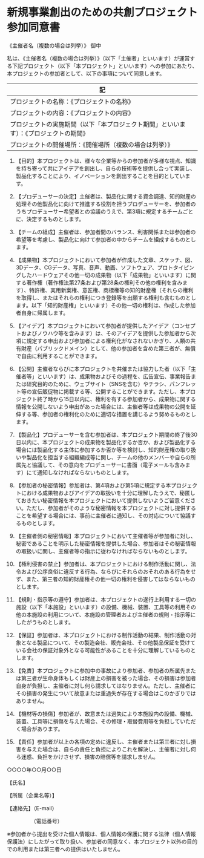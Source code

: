 # 新規事業創出のための共創プロジェクト参加同意書

《主催者名（複数の場合は列挙）》 御中

私は、《主催者名（複数の場合は列挙）》（以下「主催者」といいます）が運営する下記プロジェクト（以下「本プロジェクト」といいます）への参加にあたり、本プロジェクトの参加者として、以下の事項について同意します。

記 |
------------ |
プロジェクトの名称：《プロジェクトの名称》 |
プロジェクトの内容：《プロジェクトの内容》 |
プロジェクトの実施期間（以下「本プロジェクト期間」といいます）：《プロジェクトの期間》 |
プロジェクトの開催場所：《開催場所（複数の場合は列挙）》 |

1. 【目的】本プロジェクトは、様々な企業等からの参加者が多様な視点、知識を持ち寄って共にアイデアを創出し、自らの技術等を提供し合って実装し、製品化することにより、イノベーションを創出することを目的としています。

2. 【プロデューサーの決定】主催者は、製品化に関する資金調達、知的財産の処理その他製品化に向けて推進する役割を担うプロデューサーを、参加者のうちプロデューサー希望者との協議のうえで、第3項に規定するチームごとに、決定するものとします。

3. 【チームの組成】主催者は、参加者間のバランス、利害関係または参加者の希望等を考慮し、製品化に向けて参加者の中からチームを組成するものとします。

4. 【成果物】本プロジェクトにおいて参加者が作成した文章、スケッチ、図、3Dデータ、CGデータ、写真、音声、動画、ソフトウェア、プロトタイピングしたハードウェアその他一切の成果物（以下「成果物」といいます）に関する著作権（著作権法第27条および第28条の権利その他の権利を含みます）、特許権、実用新案権、意匠権、商標権等の知的財産権（それらの権利を取得し、またはそれらの権利につき登録等を出願する権利も含むものとします。以下「知的財産権」といいます）その他一切の権利は、作成した参加者自身に帰属します。

5. 【アイデア】本プロジェクトにおいて参加者が提供したアイデア（コンセプトおよびノウハウ等を含みます）は、そのアイデアを提供した参加者から次項に規定する申出および参加者による権利化がなされないかぎり、人類の共有財産（パブリックドメイン）として、他の参加者を含めた第三者が、無償で自由に利用することができます。

6. 【公開】主催者ならびに本プロジェクトを共催または協力した者（以下「主催者等」といいます）は、成果物およびその過程を、広告宣伝、事業報告または研究目的のために、ウェブサイト（SNSを含む）やチラシ、パンフレット等の宣伝販促物に掲載する等、公開することができます。ただし、本プロジェクト終了時から15日以内に、権利を有する参加者から、成果物に関する情報を公開しないよう申出があった場合には、主催者等は成果物の公開を延伸する等、参加者の権利化のために適切な措置を講じるよう努めるものとします。

7. 【製品化】プロデューサーを含む参加者は、本プロジェクト期間の終了後30日以内に、本プロジェクトの成果物を製品化するか否か、および製品化する場合には製品化する主体に参加するか否か等を検討し、知的財産権の取り扱いや製品化を担当する組織編成等に関し、チームの他のメンバーや自らの所属先と協議して、その意向をプロデューサーに書面（電子メールも含みます）にて通知しなければならないものとします。

8. 【参加者の秘密情報】参加者は、第4項および第5項に規定する本プロジェクトにおける成果物およびアイデアの取扱いを十分に理解したうえで、秘匿しておきたい秘密情報を本プロジェクトにおいて提供しないようご留意ください。ただし、参加者がそのような秘密情報を本プロジェクトに対し提供することを希望する場合には、事前に主催者に通知し、その対応について協議するものとします。

9. 【主催者側の秘密情報】本プロジェクトにおいて主催者等が参加者に対し、秘密であることを明示した秘密情報を提供した場合、参加者はその秘密情報の取扱いに関し、主催者等の指示に従わなければならないものとします。

10. 【権利侵害の禁止】参加者は、本プロジェクトにおける制作活動に関し、法令および公序良俗に違反する行為、ならびにそれらのおそれのある行為をせず、また、第三者の知的財産権その他一切の権利を侵害してはならないものとします。

11. 【規則・指示等の遵守】参加者は、本プロジェクトの遂行上利用する一切の施設（以下「本施設」といいます）の設備、機械、装置、工具等の利用その他の本施設の利用について、本施設の管理者および主催者の規則・指示等にしたがうものとします。

12. 【保証】参加者は、本プロジェクトにおける制作活動の結果、制作活動の対象となる製品について、その製造会社、販売会社、その他製品保証を受けている会社の保証対象外となる可能性があることを十分に理解しているものとします。

13. 【免責】本プロジェクトに参加中の事故により参加者、参加者の所属先または第三者が生命身体もしくは財産上の損害を被った場合、その損害は参加者自身が負担し、主催者に対し何ら請求してはなりません。ただし、主催者にその損害の発生について故意または重過失が存在する場合はこのかぎりではありません。

14. 【機材等の損傷】参加者が、故意または過失により本施設内の設備、機械、装置、工具等に損傷を与えた場合、その修理・取替費用等を負担していただく場合があります。

15. 【責任】参加者が以上の各項の定めに違反し、主催者または第三者に対し損害を与えた場合は、自らの責任と負担によりこれを解決し、主催者に対し何ら迷惑、負担をかけさせず、損害の賠償等を請求しません。

○○○○年○○月○○日

【氏名】

【所属（企業名等）】

【連絡先】（E-mail）

　　　　　（電話番号）

※参加者から提出を受けた個人情報は、個人情報の保護に関する法律（個人情報保護法）にしたがって取り扱い、参加者の同意なく、本プロジェクト以外の目的での利用または第三者への提供はいたしません。